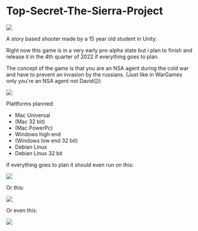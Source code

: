 # Top-Secret-The-Sierra-Project
![](https://www.k-webs.ch/wp-content/uploads/2021/04/Unity_tdm_s1.jpg)



A story based shooter made by a 15 year old student in Unity.

Right now this game is in a very early pre-alpha state but i plan to finish and release it in the 4th quarter of 2022 if everything goes to plan.

The concept of the game is that you are an NSA agent during the cold war and have to prevent an invasion by the russians.
(Just like in WarGames only you're an NSA agent not David😉)


![](https://www.tor-online.de/fileadmin/user_upload/Feature/Kolumnen/Film/2017/05/WarGames3.jpg)




Plattforms planned:
- Mac Universal
- (Mac 32 bit)
- (Mac PowerPc)
- Windows high end
- (Windows low end 32 bit)
- Debian Linux
- Debian Linux 32 bit


If everything goes to plan it should even run on this:


![](https://www.pcworld.idg.com.au/products/image/493/angle/7/1500x1500/121973/)


Or this:


![](https://guide-images.cdn.ifixit.com/igi/FcHHbWykfxTk54tj.large)


Or even this:


![](https://www.princesshome.eu/product/image/large/01.142354.01.001_4.jpg![image](https://user-images.githubusercontent.com/78368286/153039721-46ef9a04-9a69-40a8-ac1c-6eb93c3b266a.png))
